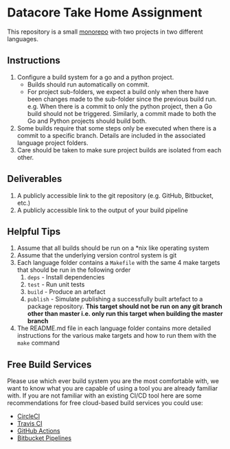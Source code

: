 # Datacore Take Home Assignment

This repository is a small [monorepo](https://en.wikipedia.org/wiki/Monorepo) with two projects in two different languages.

## Instructions

1. Configure a build system for a go and a python project.
    * Builds should run automatically on commit.
    * For project sub-folders, we expect a build only when there have been changes made to the sub-folder since the previous build run. e.g. When there is a commit to only the python project, then a Go build should not be triggered. Similarly, a commit made to both the Go and Python projects should build both.
2. Some builds require that some steps only be executed when there is a commit to a specific branch. Details are included in the associated language project folders.
3. Care should be taken to make sure project builds are isolated from each other.

## Deliverables

1. A publicly accessible link to the git repository (e.g. GitHub, Bitbucket, etc.)
2. A publicly accessible link to the output of your build pipeline

## Helpful Tips

1. Assume that all builds should be run on a *nix like operating system
2. Assume that the underlying version control system is git
3. Each language folder contains a `Makefile` with the same 4 make targets that should be run in the following order
    1. `deps` - Install dependencies
    2. `test` - Run unit tests
    3. `build` - Produce an artefact
    4. `publish` - Simulate publishing a successfully built artefact to a package repository. **This target should not be run on any git branch other than master i.e. only run this target when building the master branch**
4. The README.md file in each language folder contains more detailed instructions for the various make targets and how to run them with the `make` command

## Free Build Services

Please use which ever build system you are the most comfortable with, we want to know what you are capable of using a tool you are already familiar with. If you are not familiar with an existing CI/CD tool here are some recommendations for free cloud-based build services you could use:

* [CircleCI](https://circleci.com/)
* [Travis CI](https://www.travis-ci.com/)
* [GitHub Actions](https://github.com/features/actions)
* [Bitbucket Pipelines](https://bitbucket.org/product/features/pipelines)
